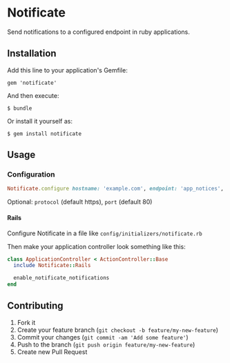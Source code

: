 # Notificate

Send notifications to a configured endpoint in ruby applications.

## Installation

Add this line to your application's Gemfile:

    gem 'notificate'

And then execute:

    $ bundle

Or install it yourself as:

    $ gem install notificate

## Usage

### Configuration

```ruby
Notificate.configure hostname: 'example.com', endpoint: 'app_notices', protocol: 'http', port: 1234
```

Optional: `protocol` (default https), `port` (default 80)

#### Rails

Configure Notificate in a file like `config/initializers/notificate.rb`

Then make your application controller look something like this:

```ruby
class ApplicationController < ActionController::Base
  include Notificate::Rails

  enable_notificate_notifications
end
```

## Contributing

1. Fork it
2. Create your feature branch (`git checkout -b feature/my-new-feature`)
3. Commit your changes (`git commit -am 'Add some feature'`)
4. Push to the branch (`git push origin feature/my-new-feature`)
5. Create new Pull Request
